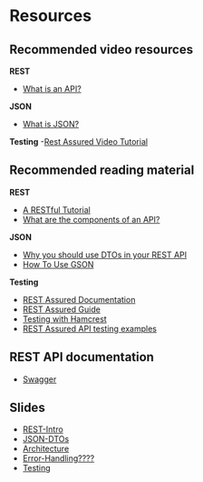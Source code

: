 # Resources

## Recommended video resources

**REST**
- [What is an API?](https://www.youtube.com/watch?v=7YcW25PHnAA&t=1s)

**JSON**
- [What is JSON?](https://www.youtube.com/watch?v=7mj-p1Os6QA&t=1s)

**Testing**
-[Rest Assured Video Tutorial](https://testautomationu.applitools.com/automating-your-api-tests-with-rest-assured/chapter2.html)


## Recommended reading material

**REST**
- [A RESTful Tutorial](https://www.restapitutorial.com/)
- [What are the components of an API?](https://blog.postman.com/what-are-the-components-of-an-api/)

**JSON**
- [Why you should use DTOs in your REST API](https://cassiomolin.com/2016/03/23/why-you-should-use-dtos-in-your-rest-api/)
- [How To Use GSON](https://www.techiedelight.com/serialization-java-objects-google-gson-library/)

**Testing**
- [REST Assured Documentation](https://rest-assured.io/)
- [REST Assured Guide](https://www.baeldung.com/rest-assured-tutorial)
- [Testing with Hamcrest](https://www.baeldung.com/java-junit-hamcrest-guide)
- [REST Assured API testing examples](https://medium.com/chaya-thilakumara/rest-assured-api-testing-part-1-e96a2f284a6e)

## REST API documentation
- [Swagger](https://swagger.io/docs/specification/about/)

## Slides
- [REST-Intro](https://docs.google.com/presentation/d/1bRWN7FVqkzx1MOu_TzRxXJiY2YSSFgKu7trzgdIdJfQ/edit#slide=id.p2)
- [JSON-DTOs](https://docs.google.com/presentation/d/1QqwaA0g1P-aDoGctvR6EMpAgR-zrmHD1hVChm-4gJx4/edit#slide=id.g5fd6b2a3e4_0_13)
- [Architecture](https://docs.google.com/presentation/d/1z2r5AtlBGLQRG4Mh7-TdG6i_rhtJF96_MHvmP-FjMrk/edit#slide=id.p2)
- [Error-Handling????](https://docs.google.com/presentation/d/1mZQIteVLRTEOfm0hR6XdHczqlJupNgriKgU2WoMGywQ/edit#slide=id.g60aaa4e8da_0_60)
- [Testing](https://docs.google.com/presentation/d/1WI8DwwkSfX5-Tev2ZzQj0EVPjBU4inhghsVK46w-OKI/edit#slide=id.g6065424dd6_3_38)